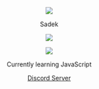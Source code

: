 <p align="center">  
<img src="https://media.discordapp.net/attachments/813341662545313832/813343404507267092/pokemon_pixel.gif">
</p>
<p align="center">
    Sadek
<p align="center">  
<img src="https://komarev.com/ghpvc/?username=sadekbtw">
</p>
    <p align="center">
  <img src="https://discord.c99.nl/widget/theme-2/880376950647054397.png"/>
</p>
<p align="center">
Currently learning JavaScript 
<p align="center">  
    <a href="https://discord.gg/snoway">Discord Server  </a>
     
